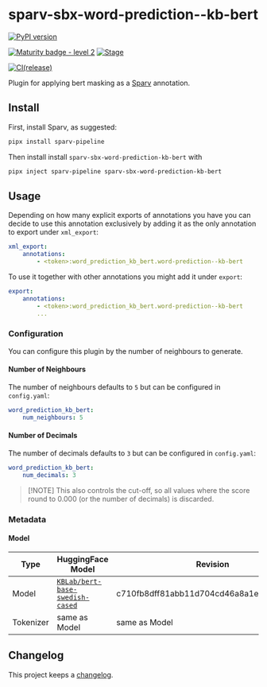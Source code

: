 # sparv-sbx-word-prediction--kb-bert

[![PyPI version](https://badge.fury.io/py/sparv-sbx-word-prediction-kb-bert.svg)](https://pypi.org/project/sparv-sbx-word-prediction-kb-bert)

[![Maturity badge - level 2](https://img.shields.io/badge/Maturity-Level%202%20--%20First%20Release-yellowgreen.svg)](https://github.com/spraakbanken/getting-started/blob/main/scorecard.md)
[![Stage](https://img.shields.io/pypi/status/sparv-sbx-word-prediction-kb-bert)](https://pypi.org/project/sparv-sbx-word-prediction-kb-bert/)

[![CI(release)](https://github.com/spraakbanken/sparv-sbx-word-prediction/actions/workflows/release-kb-bert.yml/badge.svg)](https://github.com/spraakbanken/sparv-sbx-word-prediction/actions/workflows/release-kb-bert.yml)

Plugin for applying bert masking as a [Sparv](https://github.com/spraakbanken/sparv-pipeline) annotation.

## Install

First, install Sparv, as suggested:

```bash
pipx install sparv-pipeline
```

Then install install `sparv-sbx-word-prediction-kb-bert` with

```bash
pipx inject sparv-pipeline sparv-sbx-word-prediction-kb-bert
```

## Usage

Depending on how many explicit exports of annotations you have you can decide to use this
annotation exclusively by adding it as the only annotation to export under `xml_export`:

```yaml
xml_export:
    annotations:
        - <token>:word_prediction_kb_bert.word-prediction--kb-bert
```

To use it together with other annotations you might add it under `export`:

```yaml
export:
    annotations:
        - <token>:word_prediction_kb_bert.word-prediction--kb-bert
        ...
```

### Configuration

You can configure this plugin by the number of neighbours to generate.

#### Number of Neighbours

The number of neighbours defaults to `5` but can be configured in `config.yaml`:

```yaml
word_prediction_kb_bert:
    num_neighbours: 5
```

#### Number of Decimals

The number of decimals defaults to `3` but can be configured in `config.yaml`:

```yaml
word_prediction_kb_bert:
    num_decimals: 3
```

> [!NOTE] This also controls the cut-off, so all values where the score round to 0.000 (or the number of decimals) is discarded.

### Metadata

#### Model

Type | HuggingFace Model | Revision
--- | --- | ---
Model | [`KBLab/bert-base-swedish-cased`](https://huggingface.co/KBLab/bert-base-swedish-cased) | c710fb8dff81abb11d704cd46a8a1e010b2b022c
Tokenizer | same as Model  | same as Model

## Changelog

This project keeps a [changelog](./CHANGELOG.md).
